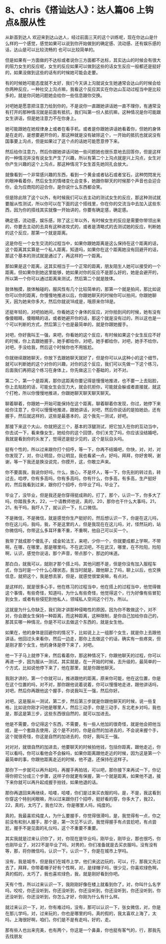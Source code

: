 # 8、chris《搭讪达人》：达人篇06 上钩点&服从性

从新首到达人 欢迎来到达山达人，经过前面三天的这个训练呢，现在你达山是什么样的一个感觉，感觉如果可以说到你开始做到的确定感、流动感、还有娱乐感的话，达山是可以比较流畅的 也可以比较简单的。

但是如果有一方面做的不达标或者说你三方面都不达标，其实达山的时候会有很大的阻力女生的反应呢，女生的反应如果可以做到这些的话女生反应一般都还是挺好的，如果没做到这些的话有的时候她可能会走要。

有的时候她可能态度就不太好，我们今天讲上沟就说女生她通常会达山的时候会给你两种反应，一种社交上沟点嘛，我看这个反应其实在你达山互动过程当中是比较多的，就是你问她问题她会给你一些信息跟你交换。

对吧她是愿意把注意力给到你的，不是说你一直跟她讲话她一直不理你，有通常没有打开的那种情况就是前面有抵抗，我们叫第一份人抵抗嘛，这种情况是你可能跟女生讲话，但是她注意力不在你身上。

她可能跟她在她规律身上或者在看手机，或者是你跟她讲话她看着你，但她的身体是在走的，是想要避开你的，那这种就是没有破除这个，一开始的抵抗也就说没有国事要上沟点，但是如果过了这个点的话她可能愿意停下来。

然后给你注意力，然后你跟她讲话问她一些问题她也很乐意地去回答你，但是这样的一种情况并没有说女生产生了兴趣，所以有第二个上沟点就是兴上沟点，女生对你产生兴趣的这个上沟点，那这种情况下女生首先她同孔会放大。

就像看到一个非常感兴趣的东西，看到一个黄金或者钻石或者宝石，这种閃閃发光的眼神看着你，然后女生的情绪变化会变多，她跟你聊天的时候那个声音也会迎合你，会为应商阳的迎合你，是你说什么东西都会笑。

但是除此除了这个以外，有时候我们可以去主动的测试女生的反应，那这种测试就要服从性测试，所以你可以在下面的这个搭线里，你在你的交流当中去加入这些东西，因为你的搭线其实就像一开始讲的，你要有确定感，确定感。

确定感，流动感，娱乐感，除了这三年以外，有时候女生的反应是需要你带领出来的，你要去主动的去具有这种进攻式的，或者是清略式的去测试她的反应，判断她的这个反应，那第一个就是距离。

这是你在一个女生交流的过程当中，如果你跟她距离是这么保持在这个距离的话，这个距离其实算是一个私人距离，知道吗，如果你在这个距离她没有回避开的话，那这个基本的测试就是通过了，再这样的一个距离。

那如果是这个距离，这其实相当于一个正常的距离，朋友陌生人她可以接受的一个距离，但如果你到她这里能够，她如果对你的反应不是那么好的，她是会避开的，所以第一个你可以通过距离来测试，然后第二个就是肢体。

肢体触摸，肢体触碰的，服风性有几个比较简单的，那第一个就是拍间，那比如说你可以你的距离，你慢慢地推进以后，你跟她聊天的时候你可以拍间，你跟她聊天，因为她来你多大，然后你就说18成是，哦原来你18是。

还挺年轻的，对吧拍她间，你看她这个身体的反应，对你拍到间的时候，她有没有像傻眼睛，傻眼睛的话，或者她避开你的话，那这个就是没有过的，所以这也是一个可以判断的方式，然后第三个也是最简单的，就是你跟她握手。

对吧，你好我叫王一强，来吧，你看她的这个反应，有时候如果这个女生反应不好的时候，你上去跟她握手，她手都给你，对吧，她手都给你，对吧，她手不给你，对吧，手没给我，然后这个时候你也不用尴尬。

你就继续跟她聊天，你放下去跟她聊天就好了，但是你可以从这种小的这个细节，就可以判断她的这个对你的兴趣，对你的这个反应，我们可以先做一下这个练习，后面我们再把这个练习在身体上，你先做这三个基础的，对不对。

第二个，第一个是距离，那你这距离你要记得是慢慢地推进，也不要一上去贴脸，你上去贴脸的话，可能女生会压力大，就会抗拒你，可能就会躲或者直接就，就这个打枪，所以你慢慢地推进，你跟她聊天聊天聊天聊天。

聊着聊着，你跟她一开始可能保持在这个距离，聊着聊着你发现，你过，她停下来给你注意了，你可以慢慢地推进，跟她讲话，对吧，然后你说话的是拍她劲，还有握手，然后就这样的，这些是最基本的，这个我先一测试，好吧。

那接下来这个大山，你就把这三个，基本的浮腿测试，把它加入在你的互动当中，你去试一下，看来像女生，她给你的这个回馈，你们关完了吗，你应该没结婚吧，我就是看到你的头发了，觉得还是挺少见的，这个是玩自头吗。

挺有个性的，所以过来跟你打个招呼，等一下，你再不结婚吧，你快，对，对，对你发现了，对，你让明显，你让明显，我也看紧一点，好吗，拜拜，你好舍啊，谢谢，等一下我还是换没说完，你摸开，这，你敢立声来。

你不要面我，我说你好吗，什么，放心，不是坏人，等一下，你先别的转过去，转过去，哈啰，你有多高吗，你有多高吗，你有什么，你多高，有多高，生产挺好的，然后我看到过来，跟你打个招呼，你毕业了吗，毕业了。

毕业了，没毕业，但是我还是你穿得挺成熟的，打了，那个，认识一下，你多大了吗，你踏我多大，22，一个请教师他说，真的，20，那你也干什么大事吗，21，21，有干吗，我吓人了，就认识一下，扎口微信。

不是微信，不是微信，就是感觉你生产挺好的，然后想认识一下，你是在这儿吗，你在这儿吗，我吗，我，不是这里的人，但是我现在在这儿吗，对，怪然玩的，站你微信吗，你带这么多耳环重不重，不重啊，他自己可以买一个。

我带了就成那个傻乱子，成金轮法王，来吧，少你一个，你就要成都上学啊，不带啊，在哪，在哪里，那是哪里吗，不在武汉吧，不在武汉，哪里，在不险阳，险阳啊，认识，感觉你说话，那个声音，带点那个，那边的味道。

那白白，就我可以，就刚才那个搭上吗，其他问题不是，但是你没有加入服程车式，你当时是一个什么心理状态，我当时就是，跟他聊上了吗，聊上以后，也交换信息，就把这个，我是想去家，但是，就感觉很堂突嘛，有点对。

是这样的，就是很多心手，他在练习的过程当中，他在搭上的过程当中，他觉得做这个事情，有些奇怪，知道吗，为什么有些奇怪，他觉得这个，行为好像有些冒犯到女生，或者有些侵犯到他私人，领域私人空间这个行为，所以。

这就是为什么你缺乏，我们刚才讲那种侵略性的原因，因为你不敢做这个，对不对，你会跟女生保持一种距离，而这种距离，这种限制，是你自己加给你自己的，那其实哪一种情况，你是不可以去做这个东西的，就是女生他。

如果在，他的身体是回避你的情况下，比如说上上一组那个女生，就是你上去跟他讲话，他回过头来看你，然后一边走，那你上去做这个的话，确实有一些疼突，但是刚才那个女生，他的身体是停下来了，对吧。

他一下子马上就停下来，然后看着你，那这种情况下，你跟他聊天的过程，你可以再进一步，因为服从一测试，其实就是，在一开始的时候，去升级的，最简单的一个方式，比如说他停下来了，他在那里，就是你跟他聊天。

我刚才讲的，第一个你就可以，推进跟他的距离，原来你可能，他在这位置，你是在这个位置的吗，对不对，那你跟他说着说着，你可以慢慢地走进，跟他讲话吗，对吧，然后你再跟他这个握手，你说我叫王一强，然后你好。

对吧，这是服从一测试，第二步，然后第三步就是你跟他聊天的时候，说一些复格，比如说你刚才问他是哪里人，然后三动手，你是三动手，东北老乡对吗，我也是，那这是第三步，这些东西很自然的，就可以加进去。

他是不需要，你记得这个东西，不需要，有一些人他加的很奇怪，就是他会把他当成，是一个套路去使用，这个是不对的，你是自然的加进去的，不会说来握个手，这个就很奇怪，你这是自然的加进去的，你好，我叫王一强。

对对对，就很自然的加进去，他要聊天的时候拍他钱，包括你距离，跟他走近，你可以看吗，你可以看他会不会躲吗，如果你距离跟他走近的时候，因为这是第一个最简单的事，你跟他距离走近的时候，他不退，还保持在这样子。

那你下一步就可以再升起吗，再握手再拍钱，可以吧，那你接下来再试一下，你记得你把它分成三个步骤，这样子你就更有保握，第一个就是距离，如果他不退，接下来你就可以再升起成握手拍钱，如果他退的话。

那你再退回来再继续，哈喽，哈喽，你们是过来买衣服的吗，是，不是，我这看到你穿这个特别闲眼嘛，所以过来跟你打个招呼，挺好看的穿，你多大了，我22，22，真的，太巧了，我也12次，你是哪里人吗，纯度的。

真的，我最喜欢纯度人，为什么要握手，你觉得很滑吗，是，我觉得有一点，你之前没有和别人握手，那个是，第一次见不认识，我觉得握手有点尝尬吧，有点尝尬，握手不是见面的礼仪吗，这个不重要不重要。

其实我就是过来认识你了，对，你现在是毕业吗，刚毕业，刚毕业，那也很巧，你也刚毕业了，对22不是毕业了吗，对男的，你们准备就是去买衣服吗，没有没有等，那，将你微信吗，认识一下，认识一下，你是在城市上学吗。

没有，我是城市，但是我们在城市上学，他们来这边玩的，可以，行，那我又先过去了，拜拜，你带着帽子好有个性啊，对，是绿帽子吗，很少见，你喜欢绿色啊，真的假的，太巧了，我也喜欢绿色，我，就是刚好看到你吧。

天有个性，所以过来认识一下，我刚刚好像在楼上就看到你了，对，你叫什么名字吗，咬咬，你还没听到，你还没听到，你还没听到，你还没听到，你还没听到，你还没听到，你还没听到，你怎么才好，你刚为什么有什么样。

就过来认识一下，对，你有难过吗，没有，那可以认识一下，张女微信，对，你是在那儿学吗，对，过来玩的，你也是哪里的吗，真的假的，我太喜欢上海了，太吗，上海很好啊，咱们，你们是不是有走吗，好的，走。

那有些人也出来完美，也有两个，你这是一个鼻鼻，你也挺有客气的，行，那我先去找朋友